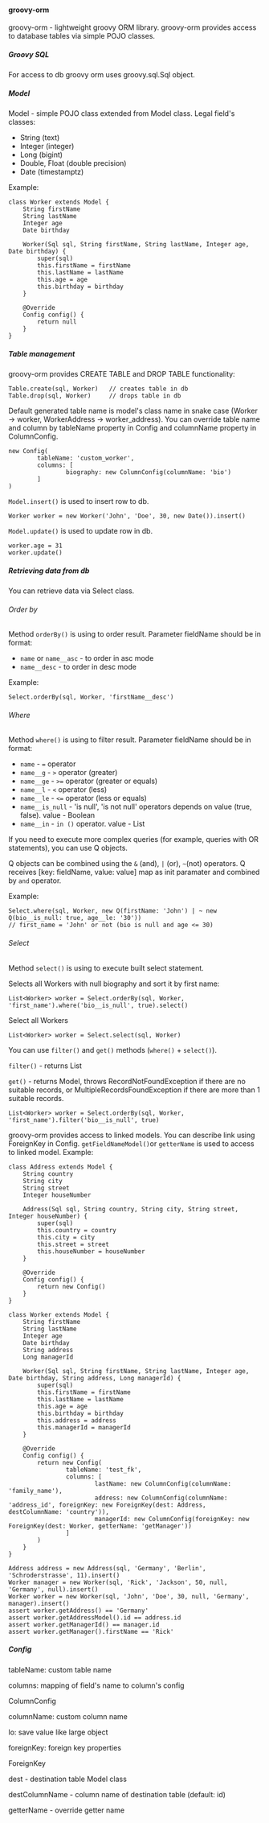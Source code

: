 #### groovy-orm

groovy-orm - lightweight groovy ORM library. 
groovy-orm provides access to database tables via simple POJO classes.

##### Groovy SQL

For access to db groovy orm uses groovy.sql.Sql object. 

##### Model

Model - simple POJO class extended from Model class. Legal field's classes:

- String (text)
- Integer (integer)
- Long (bigint)
- Double, Float (double precision)
- Date (timestamptz)

Example:

    class Worker extends Model {
        String firstName
        String lastName
        Integer age
        Date birthday
    
        Worker(Sql sql, String firstName, String lastName, Integer age, Date birthday) {
            super(sql)
            this.firstName = firstName
            this.lastName = lastName
            this.age = age
            this.birthday = birthday
        }
    
        @Override
        Config config() {
            return null
        }
    }

##### Table management

groovy-orm provides CREATE TABLE  and DROP TABLE functionality:

    Table.create(sql, Worker)   // creates table in db
    Table.drop(sql, Worker)     // drops table in db
    
Default generated table name is model's class name in snake case (Worker -> worker, WorkerAddress -> worker_address). You can override table name and column by tableName property in Config and columnName property in ColumnConfig.

    new Config(
            tableName: 'custom_worker',
            columns: [
                    biography: new ColumnConfig(columnName: 'bio')
            ]
    )
    
`Model.insert()` is used to insert row to db.

    Worker worker = new Worker('John', 'Doe', 30, new Date()).insert()

`Model.update()` is used to update row in db.

    worker.age = 31
    worker.update()

##### Retrieving data from db

You can retrieve data via Select class.

###### Order by

Method `orderBy()` is using to order result.
Parameter fieldName should be in format:
- `name` or `name__asc` - to order in asc mode
- `name__desc` - to order in desc mode

Example:

    Select.orderBy(sql, Worker, 'firstName__desc')

###### Where 

Method `where()` is using to filter result.
Parameter fieldName should be in format:

- `name` - `=` operator
- `name__g` - `>` operator (greater)
- `name__ge` - `>=` operator (greater or equals)
- `name__l` - `<` operator (less)
- `name__le` - `<=` operator (less or equals)
- `name__is_null` - 'is null', 'is not null' operators depends on value (true, false). value - Boolean
- `name__in` - `in ()` operator. value - List 

If you need to execute more complex queries (for example, queries with OR statements), you can use Q objects.

Q objects can be combined using the `&` (and), `|` (or), `~`(not) operators. Q receives [key: fieldName, value: value] map as init paramater and combined by `and` operator.

Example:

    Select.where(sql, Worker, new Q(firstName: 'John') | ~ new Q(bio__is_null: true, age__le: '30'))
    // first_name = 'John' or not (bio is null and age <= 30)
    

###### Select

Method `select()` is using to execute built select statement.

Selects all Workers with null biography and sort it by first name:

    List<Worker> worker = Select.orderBy(sql, Worker, 'first_name').where('bio__is_null', true).select()

Select all Workers

    List<Worker> worker = Select.select(sql, Worker)
    
You can use `filter()` and `get()` methods (`where()` + `select()`).

`filter()` - returns List<Model>

`get()` - returns Model, throws RecordNotFoundException if there are no suitable records, or MultipleRecordsFoundException if there are more than 1 suitable records.

    List<Worker> worker = Select.orderBy(sql, Worker, 'first_name').filter('bio__is_null', true)

groovy-orm provides access to linked models. You can describe link using ForeignKey in Config.
`getFieldNameModel()`or `getterName` is used to access to linked model. 
Example:

    class Address extends Model {
        String country
        String city
        String street
        Integer houseNumber
    
        Address(Sql sql, String country, String city, String street, Integer houseNumber) {
            super(sql)
            this.country = country
            this.city = city
            this.street = street
            this.houseNumber = houseNumber
        }
    
        @Override
        Config config() {
            return new Config()
        }
    }
    
    class Worker extends Model {
        String firstName
        String lastName
        Integer age
        Date birthday
        String address
        Long managerId
    
        Worker(Sql sql, String firstName, String lastName, Integer age, Date birthday, String address, Long managerId) {
            super(sql)
            this.firstName = firstName
            this.lastName = lastName
            this.age = age
            this.birthday = birthday
            this.address = address
            this.managerId = managerId
        }
    
        @Override
        Config config() {
            return new Config(
                    tableName: 'test_fk',
                    columns: [
                            lastName: new ColumnConfig(columnName: 'family_name'),
                            address: new ColumnConfig(columnName: 'address_id', foreignKey: new ForeignKey(dest: Address, destColumnName: 'country')),
                            managerId: new ColumnConfig(foreignKey: new ForeignKey(dest: Worker, getterName: 'getManager'))
                    ]
            )
        }
    }
    
    Address address = new Address(sql, 'Germany', 'Berlin', 'Schroderstrasse', 11).insert()
    Worker manager = new Worker(sql, 'Rick', 'Jackson', 50, null, 'Germany', null).insert()
    Worker worker = new Worker(sql, 'John', 'Doe', 30, null, 'Germany', manager).insert()
    assert worker.getAddress() == 'Germany'
    assert worker.getAddressModel().id == address.id
    assert worker.getManagerId() == manager.id
    assert worker.getManager().firstName == 'Rick'

##### Config

tableName: custom table name 

columns: mapping of field's name to column's config

ColumnConfig

columnName: custom column name

lo: save value like large object

foreignKey: foreign key properties

ForeignKey

dest - destination table Model class 

destColumnName - column name of destination table (default: id)

getterName - override getter name
